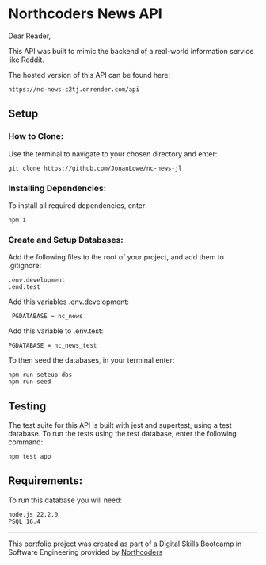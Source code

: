 # Northcoders News API

Dear Reader,

This API was built to mimic the backend of a real-world information service like Reddit.

The hosted version of this API can be found here:

    https://nc-news-c2tj.onrender.com/api

## Setup

### How to Clone:

Use the terminal to navigate to your chosen directory and enter:

    git clone https://github.com/JonanLowe/nc-news-jl

### Installing Dependencies:

To install all required dependencies, enter:

    npm i

### Create and Setup Databases:

Add the following files to the root of your project, and add them to .gitignore:

    .env.development
    .end.test

Add this variables .env.development:

     PGDATABASE = nc_news

Add this variable to .env.test:

    PGDATABASE = nc_news_test

To then seed the databases, in your terminal enter:

    npm run seteup-dbs
    npm run seed

## Testing

The test suite for this API is built with jest and supertest, using a test database. To run the tests using the test database, enter the following command:

    npm test app

## Requirements:

To run this database you will need:

    node.js 22.2.0
    PSQL 16.4

---

This portfolio project was created as part of a Digital Skills Bootcamp in Software Engineering provided by [Northcoders](https://northcoders.com/)

